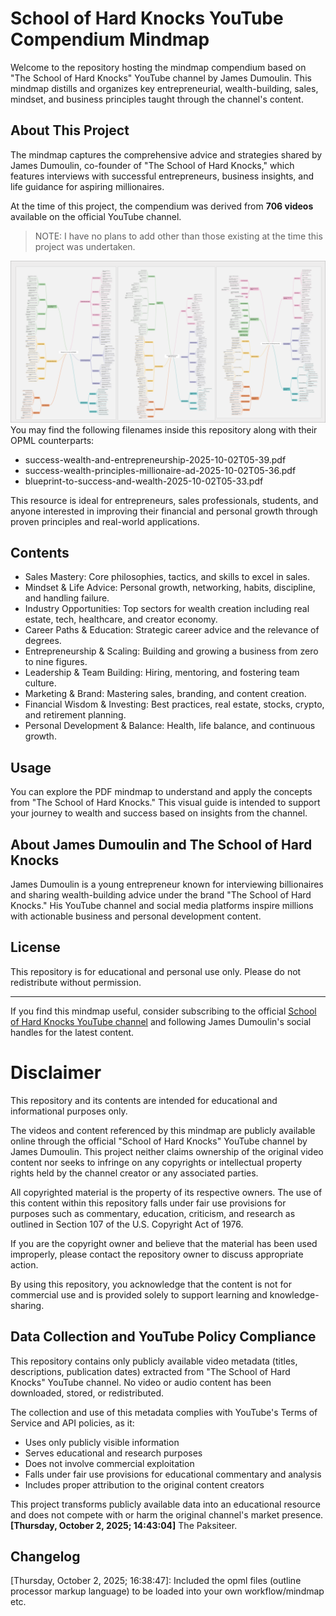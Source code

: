# School of Hard Knocks YouTube Compendium Mindmap

Welcome to the repository hosting the mindmap compendium based on "The School of Hard Knocks" YouTube channel by James Dumoulin. This mindmap distills and organizes key entrepreneurial, wealth-building, sales, mindset, and business principles taught through the channel's content.

## About This Project

The mindmap captures the comprehensive advice and strategies shared by James Dumoulin, co-founder of "The School of Hard Knocks," which features interviews with successful entrepreneurs, business insights, and life guidance for aspiring millionaires.

At the time of this project, the compendium was derived from **706 videos** available on the official YouTube channel. 

> NOTE: I have no plans to add other than those existing at the time this project was undertaken.

![School of Hard Knocks Mindmap](assets/mindmap.png)
You may find the following filenames inside this repository along with their OPML counterparts:
- success-wealth-and-entrepreneurship-2025-10-02T05-39.pdf
- success-wealth-principles-millionaire-ad-2025-10-02T05-36.pdf
- blueprint-to-success-and-wealth-2025-10-02T05-33.pdf

This resource is ideal for entrepreneurs, sales professionals, students, and anyone interested in improving their financial and personal growth through proven principles and real-world applications.

## Contents

- Sales Mastery: Core philosophies, tactics, and skills to excel in sales.
- Mindset & Life Advice: Personal growth, networking, habits, discipline, and handling failure.
- Industry Opportunities: Top sectors for wealth creation including real estate, tech, healthcare, and creator economy.
- Career Paths & Education: Strategic career advice and the relevance of degrees.
- Entrepreneurship & Scaling: Building and growing a business from zero to nine figures.
- Leadership & Team Building: Hiring, mentoring, and fostering team culture.
- Marketing & Brand: Mastering sales, branding, and content creation.
- Financial Wisdom & Investing: Best practices, real estate, stocks, crypto, and retirement planning.
- Personal Development & Balance: Health, life balance, and continuous growth.

## Usage

You can explore the PDF mindmap to understand and apply the concepts from "The School of Hard Knocks." This visual guide is intended to support your journey to wealth and success based on insights from the channel.

## About James Dumoulin and The School of Hard Knocks

James Dumoulin is a young entrepreneur known for interviewing billionaires and sharing wealth-building advice under the brand "The School of Hard Knocks." His YouTube channel and social media platforms inspire millions with actionable business and personal development content.

## License

This repository is for educational and personal use only. Please do not redistribute without permission.

---

If you find this mindmap useful, consider subscribing to the official [School of Hard Knocks YouTube channel](https://www.youtube.com/channel/UCienZz1En68KdL4taUNpUxQ) and following James Dumoulin's social handles for the latest content.

# Disclaimer

This repository and its contents are intended for educational and informational purposes only.

The videos and content referenced by this mindmap are publicly available online through the official "School of Hard Knocks" YouTube channel by James Dumoulin. This project neither claims ownership of the original video content nor seeks to infringe on any copyrights or intellectual property rights held by the channel creator or any associated parties.

All copyrighted material is the property of its respective owners. The use of this content within this repository falls under fair use provisions for purposes such as commentary, education, criticism, and research as outlined in Section 107 of the U.S. Copyright Act of 1976.

If you are the copyright owner and believe that the material has been used improperly, please contact the repository owner to discuss appropriate action.

By using this repository, you acknowledge that the content is not for commercial use and is provided solely to support learning and knowledge-sharing.

## Data Collection and YouTube Policy Compliance

This repository contains only publicly available video metadata (titles, descriptions, publication dates) extracted from "The School of Hard Knocks" YouTube channel. No video or audio content has been downloaded, stored, or redistributed. 

The collection and use of this metadata complies with YouTube's Terms of Service and API policies, as it:
- Uses only publicly visible information
- Serves educational and research purposes
- Does not involve commercial exploitation
- Falls under fair use provisions for educational commentary and analysis
- Includes proper attribution to the original content creators

This project transforms publicly available data into an educational resource and does not compete with or harm the original channel's market presence. **[Thursday, October 2, 2025; 14:43:04]** The Paksiteer.

## Changelog
[Thursday, October 2, 2025; 16:38:47]: Included the opml files (outline processor markup language) to be loaded into your own workflow/mindmap etc.

